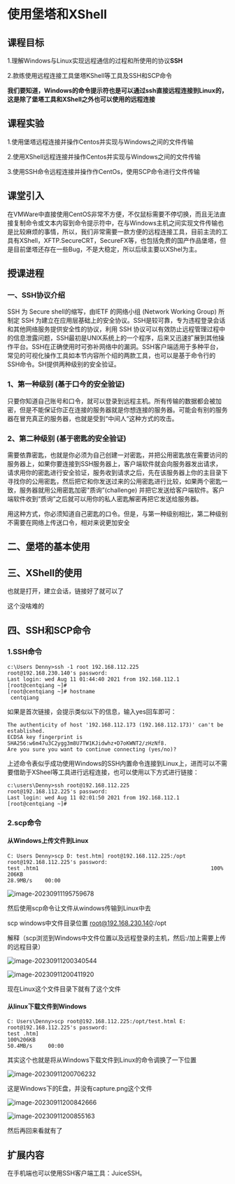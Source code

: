 # 使用堡塔和XShell

## 课程目标

1.理解Windows与Linux实现远程通信的过程和所使用的协议**SSH**

2.款练使用远程连接工具堡塔KShell等工具及SSH和SCP命令

**我们要知道，Windows的命令提示符也是可以通过ssh直接远程连接到Linux的，这是除了堡塔工具和XShell之外也可以使用的远程连接**

## 课程实验

1.使用堡塔远程连接并操作Centos并实现与Windows之间的文件传输

2.使用XShell远程连接并操作Centos并实现与Windows之间的文件传输

3.使用SSH命令远程连接并操作作CentOs，使用SCP命令进行文件传输

## 课堂引入

在VMWare中直接使用CentOS非常不方便，不仅鼠标需要不停切换，而且无法直接复制命令或文本内容到命令提示符中，在与Windows主机之间实现文件传输也是比较麻烦的事情，所以，我们非常需要一款方便的远程连接工具，目前主流的工具有XShell，XFTP.SecureCRT，SecureFX等，也包括免费的国产作品堡塔，但是目前堡塔还存在一些Bug，不是大稳定，所以后续主要以XShel为主。

## 授课进程

### 一、SSH协议介绍

SSH 为 Secure shell的缩写，由IETF 的网络小组 (Network Working Group) 所制定 SSH 为建立在应用层基础上的安全协议。SSH是较可靠，专为违程登录会话和其他网络服务提供安全性的协议，利用 SSH 协议可以有效防止远程管理过程中的信息泄露问题，SSH最初是UNIX系统上的一个程序，后来又迅速扩展到其他操作平台。SSH在正确使用时可弥补网络中的漏洞。SSH客户端适用于多种平台，常见的可视化操作工具如本节内容所个绍的两款工具，也可以是基于命令行的SSH命令。SH提供两种级别的安全验证。

### 1、第一种级别 (基于口今的安全验证)

只要你知道自己账号和口令，就可以登录到远程主机。所有传输的数据都会被加密，但是不能保证你正在连接的服务器就是你想连接的服务器。可能会有别的服务器在冒充真正的服务器，也就是受到“中间人“这种方式的攻击。

### 2、第二种级别 (基于密匙的安全验证)

需要依靠密匙，也就是你必须为自己创建一对密匙，并把公用密匙放在需要访问的服务器上，如果你要连接到SSH服务器上，客户端软件就会向服务器发出请求，请求用你的密匙进行安全验证，服务收到请求之后，先在该服务器上你的主目录下寻找你的公用密匙，然后把它和你发送过来的公用密匙进行比较，如果两个密匙一致，服务器就用公用密匙加密"质询”(challenge) 并把它发送给客户端软件。客户端软件收到“质询”之后就可以用你的私人密匙解密再把它发送给服务器。

用这种方式，你必须知道自己密匙的口令。但是，与第一种级别相比，第二种级别不需要在网络上传送口令，相对来说更加安全

## 二、堡塔的基本使用



## 三、XShell的使用

也就是打开，建立会话，链接好了就可以了

这个没啥难的

## 四、SSH和SCP命令

### 1.SSH命令

```ssh
c:\Users Denny>ssh -1 root 192.168.112.225
root@192.168.230.140's password:
Last login: wed Aug 11 01:44:40 2021 from 192.168.112.1
[root@centqiang ~]#
[root@centqiang ~]# hostname
 centqiang
```

如果是首次链接，会提示类似以下的信息，输入yes回车即可：

```ssh
The authenticity of host '192.168.112.173 (192.168.112.173)' can't be established.
ECDSA key fingerprint is SHA256:w6m47u3C2ygg3m8U7TW1KJidwhz+D7oKWNT2/zHzNf8.
Are you sure you want to continue connecting (yes/no)?
```

上述命令表似乎成功使用Windows的SSH内置命令连接到Linux上，进而可以不需要借助于XSheel等工具进行远程连接，也可以使用以下方式进行链接：

```ssh
c:\users\Denny>ssh root@192.168.112.225
root@192.168.112.225's password:
Last login: wed Aug 11 02:01:50 2021 from 192.168.112.1
[root@centqiang ~]#
```

### 2.scp命令

#### 从Windows上传文件到Linux

```scp
C: Users Denny>scp D: test.htm] root@192.168.112.225:/opt
root@192.168.112.225's password:
test .htm1                                                       100% 206KB
28.9MB/s    00:00
```

![image-20230911195759678](https://gitee.com/ymq_typroa/typroa/raw/main/image-20230911195759678.png)

然后使用scp命令让文件从windows传输到Linux中去

scp windows中文件目录位置 root@192.168.230.140:/opt

解释（scp浏览到Windows中文件位置以及远程登录的主机，然后:/加上需要上传的远程目录）

![image-20230911200340544](https://gitee.com/ymq_typroa/typroa/raw/main/image-20230911200340544.png)

![image-20230911200411920](https://gitee.com/ymq_typroa/typroa/raw/main/image-20230911200411920.png)

现在Linux这个文件目录下就有了这个文件

#### 从linux下载文件到Windows

```scp
C: Users\Denny>scp root@192.168.112.225:/opt/test.html E:
root@192.168.112.225's password:
test .htm]                                                       100%206KB
50.4MB/s     00:00
```

其实这个也就是将从Windows下载文件到Linux的命令调换了一下位置

![image-20230911200706232](https://gitee.com/ymq_typroa/typroa/raw/main/image-20230911200706232.png)

这是Windows下的E盘，并没有capture.png这个文件

![image-20230911200842666](https://gitee.com/ymq_typroa/typroa/raw/main/image-20230911200842666.png)

![image-20230911200855163](https://gitee.com/ymq_typroa/typroa/raw/main/image-20230911200855163.png)

然后再回来看就有了

## 扩展内容

在手机端也可以使用SSH客户端工具：JuiceSSH。